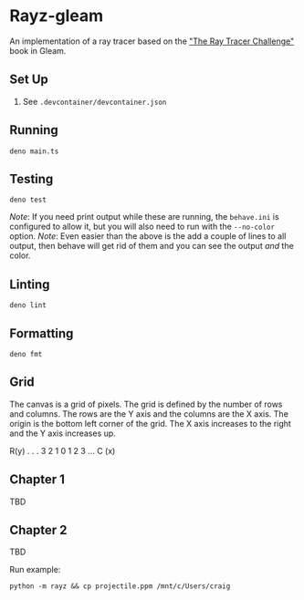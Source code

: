 # Rayz-gleam

An implementation of a ray tracer based on the
["The Ray Tracer Challenge"](https://pragprog.com/book/jbtracer/the-ray-tracer-challenge)
book in Gleam.

## Set Up

1. See `.devcontainer/devcontainer.json`

## Running

`deno main.ts`

## Testing

`deno test`

_Note_: If you need print output while these are running, the `behave.ini` is
configured to allow it, but you will also need to run with the `--no-color`
option. _Note_: Even easier than the above is the add a couple of lines to all
output, then behave will get rid of them and you can see the output _and_ the
color.

## Linting

`deno lint`

## Formatting

`deno fmt`

## Grid

The canvas is a grid of pixels. The grid is defined by the number of rows and
columns. The rows are the Y axis and the columns are the X axis. The origin is
the bottom left corner of the grid. The X axis increases to the right and the Y
axis increases up.

R(y) . . . 3 2 1 0 1 2 3 ... C (x)

## Chapter 1

TBD

## Chapter 2

TBD

Run example:

`python -m rayz && cp projectile.ppm /mnt/c/Users/craig`
